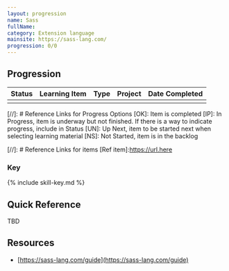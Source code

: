 ```yaml
---
layout: progression
name: Sass
fullName: 
category: Extension language
mainsite: https://sass-lang.com/
progression: 0/0
---
```


## Progression

| Status    | Learning Item    | Type    | Project | Date Completed |
| :-------: | ---------------- | :-----: | ------- | -------------- |
|           |                  |         |         |                |

[//]: # Reference Links for Progress Options
[OK]: Item is completed
[IP]: In Progress, item is underway but not finished. If there is a way to indicate progress, include in Status
[UN]: Up Next, item to be started next when selecting learning material
[NS]: Not Started, item is in the backlog

[//]: # Reference Links for items
[Ref item]:https://url.here


### Key

{% include skill-key.md %}


## Quick Reference

TBD

## Resources

- [https://sass-lang.com/guide](https://sass-lang.com/guide)